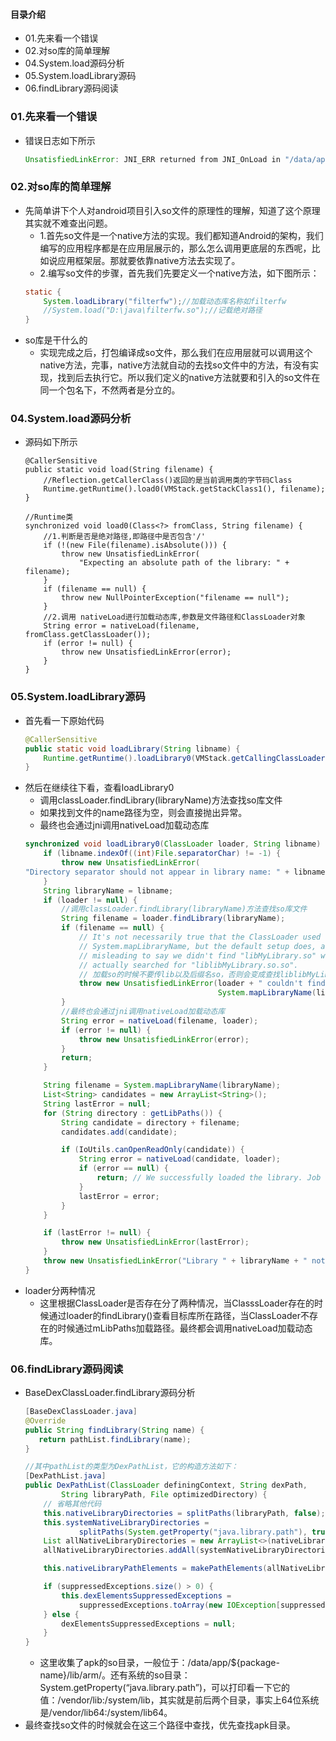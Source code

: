 #### 目录介绍
- 01.先来看一个错误
- 02.对so库的简单理解
- 04.System.load源码分析
- 05.System.loadLibrary源码
- 06.findLibrary源码阅读





### 01.先来看一个错误
- 错误日志如下所示
    ``` java
    UnsatisfiedLinkError: JNI_ERR returned from JNI_OnLoad in "/data/app/cn.com.zwwl.bayuwen-Tx8F0bXvjkL-3bREyDNOFQ==/lib/arm/libijksdl.so"
    ```


### 02.对so库的简单理解
- 先简单讲下个人对android项目引入so文件的原理性的理解，知道了这个原理其实就不难查出问题。
    - 1.首先so文件是一个native方法的实现。我们都知道Android的架构，我们编写的应用程序都是在应用层展示的，那么怎么调用更底层的东西呢，比如说应用框架层。那就要依靠native方法去实现了。
    - 2.编写so文件的步骤，首先我们先要定义一个native方法，如下图所示：
    ``` java
    static {
        System.loadLibrary("filterfw");//加载动态库名称如filterfw
        //System.load("D:\java\filterfw.so");//记载绝对路径
    }
    ```
- so库是干什么的
    - 实现完成之后，打包编译成so文件，那么我们在应用层就可以调用这个native方法，完事，native方法就自动的去找so文件中的方法，有没有实现，找到后去执行它。所以我们定义的native方法就要和引入的so文件在同一个包名下，不然两者是分立的。




### 04.System.load源码分析
- 源码如下所示
    ```
    @CallerSensitive
    public static void load(String filename) {
        //Reflection.getCallerClass()返回的是当前调用类的字节码Class
        Runtime.getRuntime().load0(VMStack.getStackClass1(), filename);
    }
    
    //Runtime类
    synchronized void load0(Class<?> fromClass, String filename) {
        //1.判断是否是绝对路径,即路径中是否包含'/'
        if (!(new File(filename).isAbsolute())) {
            throw new UnsatisfiedLinkError(
                "Expecting an absolute path of the library: " + filename);
        }
        if (filename == null) {
            throw new NullPointerException("filename == null");
        }
        //2.调用 nativeLoad进行加载动态库,参数是文件路径和ClassLoader对象
        String error = nativeLoad(filename, fromClass.getClassLoader());
        if (error != null) {
            throw new UnsatisfiedLinkError(error);
        }
    }
    ```


### 05.System.loadLibrary源码
- 首先看一下原始代码
    ``` java
    @CallerSensitive
    public static void loadLibrary(String libname) {
        Runtime.getRuntime().loadLibrary0(VMStack.getCallingClassLoader(), libname);
    }
    ```
- 然后在继续往下看，查看loadLibrary0
    - 调用classLoader.findLibrary(libraryName)方法查找so库文件
    - 如果找到文件的name路径为空，则会直接抛出异常。
    - 最终也会通过jni调用nativeLoad加载动态库
    ``` java
    synchronized void loadLibrary0(ClassLoader loader, String libname) {
        if (libname.indexOf((int)File.separatorChar) != -1) {
            throw new UnsatisfiedLinkError(
    "Directory separator should not appear in library name: " + libname);
        }
        String libraryName = libname;
        if (loader != null) {
            //调用classLoader.findLibrary(libraryName)方法查找so库文件
            String filename = loader.findLibrary(libraryName);
            if (filename == null) {
                // It's not necessarily true that the ClassLoader used
                // System.mapLibraryName, but the default setup does, and it's
                // misleading to say we didn't find "libMyLibrary.so" when we
                // actually searched for "liblibMyLibrary.so.so".
                // 加载so的时候不要传lib以及后缀名so，否则会变成查找liblibMyLibrary.so.so
                throw new UnsatisfiedLinkError(loader + " couldn't find \"" +
                                               System.mapLibraryName(libraryName) + "\"");
            }
            //最终也会通过jni调用nativeLoad加载动态库
            String error = nativeLoad(filename, loader);
            if (error != null) {
                throw new UnsatisfiedLinkError(error);
            }
            return;
        }
    
        String filename = System.mapLibraryName(libraryName);
        List<String> candidates = new ArrayList<String>();
        String lastError = null;
        for (String directory : getLibPaths()) {
            String candidate = directory + filename;
            candidates.add(candidate);
    
            if (IoUtils.canOpenReadOnly(candidate)) {
                String error = nativeLoad(candidate, loader);
                if (error == null) {
                    return; // We successfully loaded the library. Job done.
                }
                lastError = error;
            }
        }
    
        if (lastError != null) {
            throw new UnsatisfiedLinkError(lastError);
        }
        throw new UnsatisfiedLinkError("Library " + libraryName + " not found; tried " + candidates);
    }
    ```
- loader分两种情况
    - 这里根据ClassLoader是否存在分了两种情况，当ClasssLoader存在的时候通过loader的findLibrary()查看目标库所在路径，当ClassLoader不存在的时候通过mLibPaths加载路径。最终都会调用nativeLoad加载动态库。



### 06.findLibrary源码阅读
- BaseDexClassLoader.findLibrary源码分析
    ``` java
    [BaseDexClassLoader.java]
    @Override
    public String findLibrary(String name) {
       return pathList.findLibrary(name);
    }
    
    //其中pathList的类型为DexPathList，它的构造方法如下：
    [DexPathList.java]
    public DexPathList(ClassLoader definingContext, String dexPath,
            String libraryPath, File optimizedDirectory) {
        // 省略其他代码
        this.nativeLibraryDirectories = splitPaths(libraryPath, false);
        this.systemNativeLibraryDirectories =
                splitPaths(System.getProperty("java.library.path"), true);
        List allNativeLibraryDirectories = new ArrayList<>(nativeLibraryDirectories);
        allNativeLibraryDirectories.addAll(systemNativeLibraryDirectories);
    
        this.nativeLibraryPathElements = makePathElements(allNativeLibraryDirectories, null,suppressedExceptions);
    
        if (suppressedExceptions.size() > 0) {
            this.dexElementsSuppressedExceptions =
                suppressedExceptions.toArray(new IOException[suppressedExceptions.size()]);
        } else {
            dexElementsSuppressedExceptions = null;
        }
    }
    ```
    - 这里收集了apk的so目录，一般位于：/data/app/${package-name}/lib/arm/。还有系统的so目录：System.getProperty(“java.library.path”)，可以打印看一下它的值：/vendor/lib:/system/lib，其实就是前后两个目录，事实上64位系统是/vendor/lib64:/system/lib64。
- 最终查找so文件的时候就会在这三个路径中查找，优先查找apk目录。













